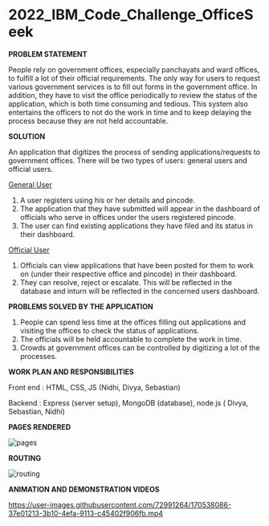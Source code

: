 # 2022_IBM_Code_Challenge_OfficeSeek

**PROBLEM STATEMENT**

People rely on government offices, especially panchayats and ward offices, to fulfill a lot of their official requirements. The only way for users to request various government services is to fill out forms in the government office. In addition, they have to visit the office periodically to review the status of the application, which is both time consuming and tedious. This system also entertains the officers to not do the work in time and to keep delaying the process because they are not held accountable.

**SOLUTION**

An application that digitizes the process of sending applications/requests to government offices.
There will be two types of users: general users and official users.

<ins>General User</ins>

1. A user registers using his or her details and pincode.
2. The application that they have submitted will appear in the dashboard of officials who serve in offices under the users registered pincode.
3. The user can find existing applications they have filed and its status in their dashboard.

<ins>Official User</ins>

1. Officials can view applications that have been posted for them to work on (under their respective office and pincode) in their dashboard.
2. They can resolve, reject or escalate. This will be reflected in the database and inturn will be reflected in the concerned users dashboard.

**PROBLEMS SOLVED BY THE APPLICATION**

1. People can spend less time at the offices filling out applications and visiting the offices to check the status of applications.
2. The officials will be held accountable to complete the work in time.
3. Crowds at government offices can be controlled by digitizing a lot of the processes.

**WORK PLAN AND RESPONSIBILITIES**

Front end : HTML, CSS, JS (Nidhi, Divya, Sebastian)

Backend : Express (server setup), MongoDB (database), node.js ( Divya, Sebastian, Nidhi)

**PAGES RENDERED**

![pages](https://user-images.githubusercontent.com/106172367/170547891-1f6a7e57-b434-4db0-b48e-661c6b5dbe85.jpeg)

**ROUTING**

![routing](https://user-images.githubusercontent.com/106172367/170547906-8f5094a0-3ee9-4b06-9d0a-405dede8a03c.jpeg)

**ANIMATION AND DEMONSTRATION VIDEOS**

https://user-images.githubusercontent.com/72991264/170538086-37e01213-3b10-4efa-9113-c45402f906fb.mp4
